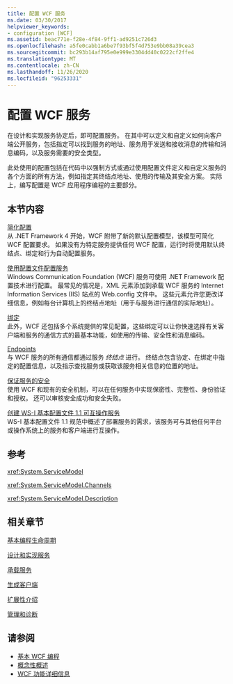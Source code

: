 ```yaml
---
title: 配置 WCF 服务
ms.date: 03/30/2017
helpviewer_keywords:
- configuration [WCF]
ms.assetid: beac771e-f28e-4f84-9ff1-ad9251c726d3
ms.openlocfilehash: a5fe0cabb1a6be7f93bf5f4d753e9bb08a39cea3
ms.sourcegitcommit: bc293b14af795e0e999e3304dd40c0222cf2ffe4
ms.translationtype: MT
ms.contentlocale: zh-CN
ms.lasthandoff: 11/26/2020
ms.locfileid: "96253331"
---
```

# <a name="configuring-wcf-services"></a>配置 WCF 服务

在设计和实现服务协定后，即可配置服务。 在其中可以定义和自定义如何向客户端公开服务，包括指定可以找到服务的地址、服务用于发送和接收消息的传输和消息编码，以及服务需要的安全类型。  
  
 此处使用的配置包括在代码中以强制方式或通过使用配置文件定义和自定义服务的各个方面的所有方法，例如指定其终结点地址、使用的传输及其安全方案。 实际上，编写配置是 WCF 应用程序编程的主要部分。  
  
## <a name="in-this-section"></a>本节内容  

 [简化配置](simplified-configuration.md)  
 从 .NET Framework 4 开始，WCF 附带了新的默认配置模型，该模型可简化 WCF 配置要求。 如果没有为特定服务提供任何 WCF 配置，运行时将使用默认终结点、绑定和行为自动配置服务。  
  
 [使用配置文件配置服务](configuring-services-using-configuration-files.md)  
 Windows Communication Foundation (WCF) 服务可使用 .NET Framework 配置技术进行配置。 最常见的情况是，XML 元素添加到承载 WCF 服务的 Internet Information Services (IIS) 站点的 Web.config 文件中。 这些元素允许您更改详细信息，例如每台计算机上的终结点地址（用于与服务进行通信的实际地址）。  
  
 [绑定](bindings.md)  
 此外，WCF 还包括多个系统提供的常见配置，这些绑定可以让你快速选择有关客户端和服务的通信方式的最基本功能，如使用的传输、安全性和消息编码。  
  
 [Endpoints](endpoints.md)  
 与 WCF 服务的所有通信都通过服务 *终结点* 进行。 终结点包含协定、在绑定中指定的配置信息，以及指示查找服务或获取该服务相关信息的位置的地址。  
  
 [保证服务的安全](securing-services.md)  
 使用 WCF 和现有的安全机制，可以在任何服务中实现保密性、完整性、身份验证和授权。 还可以审核安全成功和安全失败。  
  
 [创建 WS-I 基本配置文件 1.1 可互操作服务](./creating-ws-i-basic-profile-1-1-interoperable-services.md)  
 WS-I 基本配置文件 1.1 规范中概述了部署服务的需求，该服务可与其他任何平台或操作系统上的服务和客户端进行互操作。  
  
## <a name="reference"></a>参考  

 <xref:System.ServiceModel>  
  
 <xref:System.ServiceModel.Channels>  
  
 <xref:System.ServiceModel.Description>  
  
## <a name="related-sections"></a>相关章节  

 [基本编程生命周期](basic-programming-lifecycle.md)  
  
 [设计和实现服务](designing-and-implementing-services.md)  
  
 [承载服务](hosting-services.md)  
  
 [生成客户端](building-clients.md)  
  
 [扩展性介绍](introduction-to-extensibility.md)  
  
 [管理和诊断](./diagnostics/index.md)  
  
## <a name="see-also"></a>请参阅

- [基本 WCF 编程](basic-wcf-programming.md)
- [概念性概述](conceptual-overview.md)
- [WCF 功能详细信息](./feature-details/index.md)
